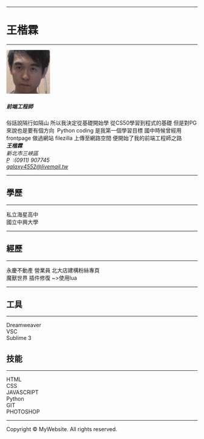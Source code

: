 <!DOCTYPE html>
<html lang="tw">
  <head>
    <meta charset="utf-8">
    <meta http-equiv="X-UA-Compatible" content="IE=edge">
    <meta name="viewport" content="width=device-width, initial-scale=1">
    <title>第一份簡歷</title>
    <!-- Bootstrap -->
    <link href="css/bootstrap-4.3.1.css" rel="stylesheet">
  </head>
  <body>
    <div class="container">
      <hr>
      <div class="row">
        <div class="col-6">
          <h1>王楷霖</h1>
        </div>
        <div class="col-6">
          <p class="text-right"></p>
        </div>
      </div>
      <hr>
      <div class="row">
        <div class="col-md-8 col-sm-12">
          <div class="media">
            <img class="mr-3" src="images/1.gif" >
            <div class="media-body">
              <h5 class="mt-0"><strong>前端工程師</strong></h5>
            俗話說隔行如隔山 所以我決定從基礎開始學 從CS50學習到程式的基礎 但是對PG來說也是要有個方向&nbsp; Python coding 是我第一個學習目標 國中時候曾經用 frontpage 做過網站 filezilla 上傳至網路空間 便開始了我的前端工程師之路</div>
          </div>
        </div>
        <div class="col-md-4 col-sm-12">
          <div class="row justify-content-md-around m-1">
            <address>
              <strong>王楷霖</strong><br>
              新北市三峽區
              <br>
              <abbr title="Phone">P</abbr> &nbsp;:(0911) 907745<br>
            <a href="mailto:galaxy4552@livemail.tw">galaxy4552@livemail.tw</a>
            </address>
          </div>
        </div>
      </div>
      <hr>
      <div class="row">
        <div class="col-md-6 col-sm-12">
          <h2>學歷</h2>
			<hr>        
          <p>私立海星高中<br>
			 國立中興大學
		    </p>
			<hr>
			<h2>經歷</h2>
			<hr>
          <p>永慶不動產 營業員 北大店建構粉絲專頁<br>
			 魔獸世界 插件修復 ~>使用lua		 
		    </p>
		  <hr>
		  <h2>工具</h2>
		  <hr>
		  <p>Dreamweaver<br>
			 VSC<br>
			 Sublime 3<br>
			</p>
        </div>
        <div class="col-md-6 col-sm-12">
          <h2>技能</h2>
          <hr>
          <div class="progress mt-4">
            <div class="progress-bar bg-success" role="progressbar" aria-valuenow="85" aria-valuemin="0" aria-valuemax="100" style="width: 85%"> HTML</div>
          </div>
          <div class="progress mt-4">
            <div class="progress-bar bg-success" role="progressbar" aria-valuenow="80" aria-valuemin="0" aria-valuemax="100" style="width: 80%"> CSS</div>
          </div>
          <div class="progress mt-4">
            <div class="progress-bar bg-info" role="progressbar" aria-valuenow="70" aria-valuemin="0" aria-valuemax="100" style="width: 60%"> JAVASCRIPT</div>
          </div>
          <div class="progress mt-4">
            <div class="progress-bar bg-info" role="progressbar" aria-valuenow="60" aria-valuemin="0" aria-valuemax="100" style="width: 50%"> Python</div>
          </div>
          <div class="progress mt-4">
            <div class="progress-bar bg-danger" role="progressbar" aria-valuenow="50" aria-valuemin="0" aria-valuemax="100" style="width: 30%"> GIT</div>
          </div>
	      <div class="progress mt-4">
            <div class="progress-bar bg-danger" role="progressbar" aria-valuenow="50" aria-valuemin="0" aria-valuemax="100" style="width: 30%"> PHOTOSHOP</div>
          </div>
        </div>
      </div>
      <hr>
      <footer class="text-center">
        <div class="container">
          <div class="row">
            <div class="col-12">
              <p>Copyright © MyWebsite. All rights reserved.</p>
            </div>
          </div>
        </div>
      </footer>
    </div>
    <!-- jQuery (necessary for Bootstrap's JavaScript plugins) -->
    <script src="js/jquery-3.3.1.min.js"></script>
    <!-- Include all compiled plugins (below), or include individual files as needed -->
    <script src="js/popper.min.js"></script>
    <script src="js/bootstrap-4.3.1.js"></script>
  </body>
</html>
